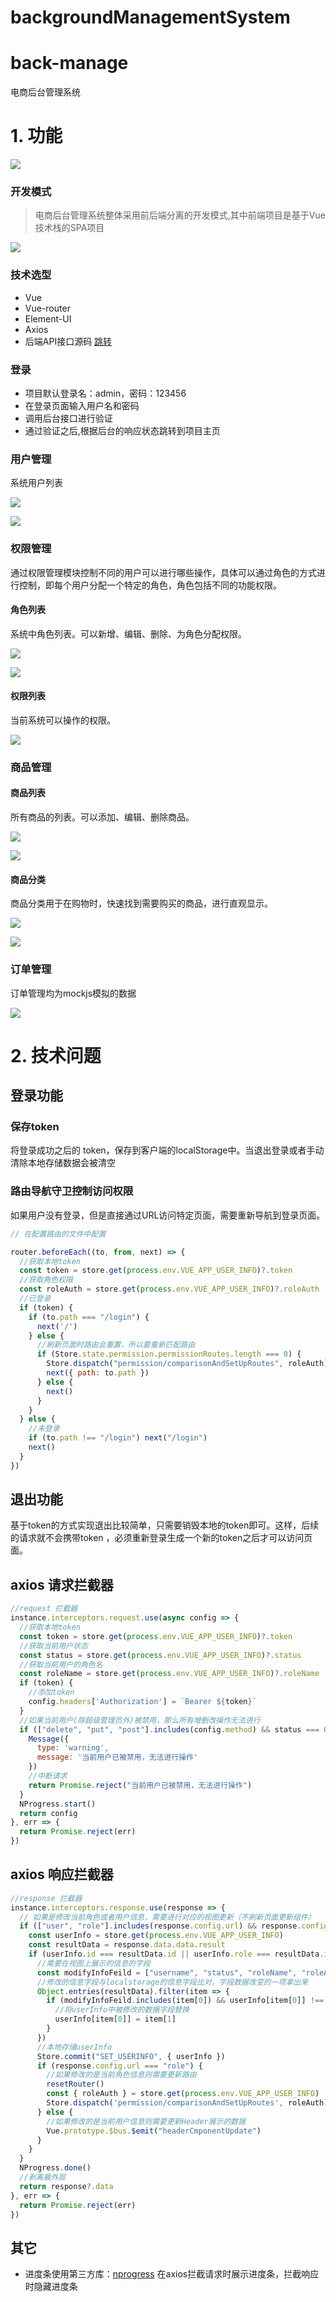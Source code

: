 # backgroundManagementSystem

# back-manage

电商后台管理系统



# 1. 功能

![](/src/assets/mdImages/image-20221029151731183.png)

### 开发模式

> 电商后台管理系统整体采用前后端分离的开发模式,其中前端项目是基于Vue技术栈的SPA项目

![](/src/assets/mdImages/image-20221029151842605.png)

### 技术选型

- Vue
- Vue-router
- Element-UI
- Axios
- 后端API接口源码  [跳转](https://github.com/SEECIN/backgroundmanagementServer.git)

### 登录

- 项目默认登录名：admin，密码：123456
- 在登录页面输入用户名和密码
- 调用后台接口进行验证
- 通过验证之后,根据后台的响应状态跳转到项目主页

### 用户管理

系统用户列表

![](/src/assets/mdImages/image-20221029152311633.png)

![](/src/assets/mdImages/image-20221030161422958.png)

### 权限管理

通过权限管理模块控制不同的用户可以进行哪些操作，具体可以通过角色的方式进行控制，即每个用户分配一个特定的角色，角色包括不同的功能权限。

#### 角色列表

系统中角色列表。可以新增、编辑、删除、为角色分配权限。

![](/src/assets/mdImages/image-20221029152514352.png)

![](/src/assets/mdImages/image-20221029152548144.png)

#### 权限列表

当前系统可以操作的权限。

![](/src/assets/mdImages/image-20221029152604215.png)

### 商品管理

#### 商品列表

所有商品的列表。可以添加、编辑、删除商品。

![](/src/assets/mdImages/image-20221029152634309.png)

![](/src/assets/mdImages/image-20221030161525813.png)

#### 商品分类

商品分类用于在购物时，快速找到需要购买的商品，进行直观显示。

![](/src/assets/mdImages/image-20221029152702919.png)

![](/src/assets/mdImages/image-20221030161700591.png)

### 订单管理

订单管理均为mockjs模拟的数据

![](/src/assets/mdImages/image-20221029152721261.png)

# 2. 技术问题

## 登录功能
### 保存token

将登录成功之后的 token，保存到客户端的localStorage中。当退出登录或者手动清除本地存储数据会被清空
### 路由导航守卫控制访问权限
如果用户没有登录，但是直接通过URL访问特定页面，需要重新导航到登录页面。

```js
// 在配置路由的文件中配置

router.beforeEach((to, from, next) => {
  //获取本地token
  const token = store.get(process.env.VUE_APP_USER_INFO)?.token
  //获取角色权限
  const roleAuth = store.get(process.env.VUE_APP_USER_INFO)?.roleAuth
  //已登录
  if (token) {
    if (to.path === "/login") {
      next('/')
    } else {
      //刷新页面时路由会重置，所以要重新匹配路由
      if (Store.state.permission.permissionRoutes.length === 0) {
        Store.dispatch("permission/comparisonAndSetUpRoutes", roleAuth)
        next({ path: to.path })
      } else {
        next()
      }
    }
  } else {
    //未登录
    if (to.path !== "/login") next("/login")
    next()
  }
})
```

## 退出功能

基于token的方式实现退出比较简单，只需要销毁本地的token即可。这样，后续的请求就不会携带token ，必须重新登录生成一个新的token之后才可以访问页面。

## axios 请求拦截器

```js
//request 拦截器
instance.interceptors.request.use(async config => {
  //获取本地token
  const token = store.get(process.env.VUE_APP_USER_INFO)?.token
  //获取当前用户状态
  const status = store.get(process.env.VUE_APP_USER_INFO)?.status
  //获取当前用户的角色名
  const roleName = store.get(process.env.VUE_APP_USER_INFO)?.roleName
  if (token) {
    //添加token
    config.headers['Authorization'] = `Bearer ${token}`
  }
  //如果当前用户(除超级管理员外)被禁用，那么所有增删改操作无法进行
  if (["delete", "put", "post"].includes(config.method) && status === 0 && roleName !== "超级管理员") {
    Message({
      type: 'warning',
      message: '当前用户已被禁用，无法进行操作'
    })
    //中断请求
    return Promise.reject("当前用户已被禁用，无法进行操作")
  }
  NProgress.start()
  return config
}, err => {
  return Promise.reject(err)
})
```

## axios 响应拦截器

```js
//response 拦截器
instance.interceptors.response.use(response => {
  // 如果是修改当前角色或者用户信息，需要进行对应的视图更新（不刷新页面更新组件）
  if (["user", "role"].includes(response.config.url) && response.config.method === "put") {
    const userInfo = store.get(process.env.VUE_APP_USER_INFO)
    const resultData = response.data.data.result
    if (userInfo.id === resultData.id || userInfo.role === resultData.id) {
      //需要在视图上展示的信息的字段
      const modifyInfoFeild = ["username", "status", "roleName", "roleAuth"]
      //修改的信息字段与localstorage的信息字段比对，字段数据改变的一项拿出来
      Object.entries(resultData).filter(item => {
        if (modifyInfoFeild.includes(item[0]) && userInfo[item[0]] !== item[1]) {
          //将userInfo中被修改的数据字段替换
          userInfo[item[0]] = item[1]
        }
      })
      //本地存储userInfo
      Store.commit("SET_USERINFO", { userInfo })
      if (response.config.url === "role") {
        //如果修改的是当前角色信息则需要更新路由
        resetRouter()
        const { roleAuth } = store.get(process.env.VUE_APP_USER_INFO)
        Store.dispatch('permission/comparisonAndSetUpRoutes', roleAuth)
      } else {
        //如果修改的是当前用户信息则需要更新Header展示的数据
        Vue.prototype.$bus.$emit("headerCmponentUpdate")
      }
    }
  }
  NProgress.done()
  //剥离最外层
  return response?.data
}, err => {
  return Promise.reject(err)
})
```



## 其它

- 进度条使用第三方库：[nprogress](https://github.com/rstacruz/nprogress) 在axios拦截请求时展示进度条，拦截响应时隐藏进度条
